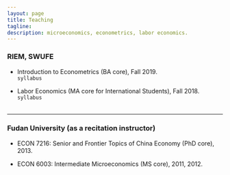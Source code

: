 ```yaml
---
layout: page
title: Teaching 
tagline: 
description: microeconomics, econometrics, labor economics.
---
```

### <a name="instructor"></a> RIEM, SWUFE

- Introduction to Econometrics (BA core), Fall 2019.<br/>
<code>syllabus</code><br/>

- Labor Economics (MA core for International Students), Fall 2018.<br/>
<code>syllabus</code><br/><br/>

---

### <a name="instructor"></a> Fudan University (as a recitation instructor)

- ECON 7216: Senior and Frontier Topics of China Economy (PhD core), 2013.<br/>

- ECON 6003: Intermediate Microeconomics (MS core), 2011, 2012.<br/><br/> 
